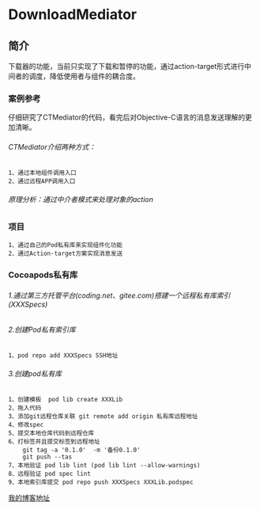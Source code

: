 # DownloadMediator
## 简介
下载器的功能，当前只实现了下载和暂停的功能，通过action-target形式进行中间者的调度，降低使用者与组件的耦合度。
### 案例参考
仔细研究了CTMediator的代码，看完后对Objective-C语言的消息发送理解的更加清晰。
###### CTMediator介绍两种方式：
	1、通过本地组件调用入口 
	2、通过远程APP调用入口
###### 原理分析：通过中介者模式来处理对象的action
### 项目
	1、通过自己的Pod私有库来实现组件化功能
	2、通过Action-target方案实现消息发送
### Cocoapods私有库
###### 1.通过第三方托管平台(coding.net、gitee.com)搭建一个远程私有库索引(XXXSpecs)
###### 2.创建Pod私有索引库
	1、pod repo add XXXSpecs SSH地址
###### 3.创建pod私有库
	1、创建模板  pod lib create XXXLib
	2、拖入代码
	3、添加git远程仓库关联 git remote add origin 私有库远程地址
	4、修改spec
	5、提交本地仓库代码到远程仓库
	6、打标签并且提交标签到远程地址
		git tag -a '0.1.0'  -m '备份0.1.0'
		git push --tas
	7、本地验证 pod lib lint (pod lib lint --allow-warnings)
	8、远程验证 pod spec lint
	9、本地索引库提交 pod repo push XXXSpecs XXXLib.podspec

[我的博客地址](https://rockybo.github.io/)





